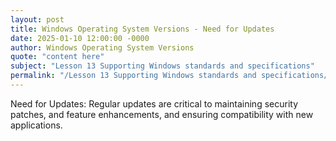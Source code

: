 ```yaml
---
layout: post
title: Windows Operating System Versions - Need for Updates
date: 2025-01-10 12:00:00 -0000
author: Windows Operating System Versions
quote: "content here"
subject: "Lesson 13 Supporting Windows standards and specifications"
permalink: "/Lesson 13 Supporting Windows standards and specifications/Windows Operating System Versions/Windows Operating System Versions - Need for Updates"
---
```


Need for Updates: Regular updates are critical to maintaining security patches, and feature enhancements, and ensuring compatibility with new applications.

